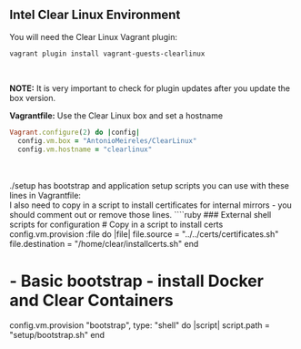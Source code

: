 ## Intel Clear Linux Environment

You will need the Clear Linux Vagrant plugin:
````shell
vagrant plugin install vagrant-guests-clearlinux
````
<br/>

**NOTE:** It is very important to check for plugin updates after you update the box version.

**Vagrantfile:**
Use the Clear Linux box and set a hostname
````ruby
Vagrant.configure(2) do |config|
  config.vm.box = "AntonioMeireles/ClearLinux"
  config.vm.hostname = "clearlinux"
````
<br/>
<br/>
./setup has bootstrap and application setup scripts you can use with these lines in Vagrantfile:<br/>
I also need to copy in a script to install certificates for internal mirrors - you should comment out or remove those lines.
````ruby
### External shell scripts for configuration
# Copy in a script to install certs
config.vm.provision :file do |file|
   file.source = "../../certs/certificates.sh" 
   file.destination =  "/home/clear/installcerts.sh"
end  
    
# - Basic bootstrap - install Docker and Clear Containers
config.vm.provision "bootstrap", type: "shell" do |script|
   script.path = "setup/bootstrap.sh"
end
````